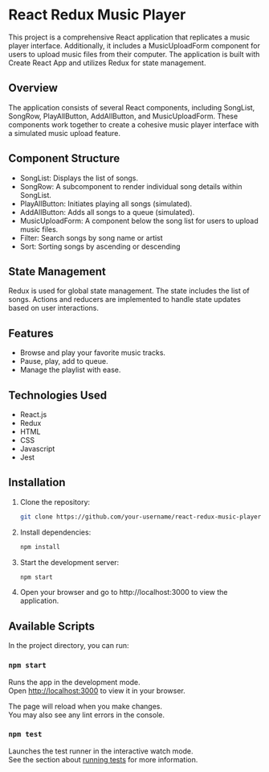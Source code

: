 # React Redux Music Player

This project is a comprehensive React application that replicates a music player interface. Additionally, it includes a MusicUploadForm component for users to upload music files from their computer. The application is built with Create React App and utilizes Redux for state management.

## Overview
The application consists of several React components, including SongList, SongRow, PlayAllButton, AddAllButton, and MusicUploadForm. These components work together to create a cohesive music player interface with a simulated music upload feature.

## Component Structure
- SongList: Displays the list of songs.
- SongRow: A subcomponent to render individual song details within SongList.
- PlayAllButton: Initiates playing all songs (simulated).
- AddAllButton: Adds all songs to a queue (simulated).
- MusicUploadForm: A component below the song list for users to upload music files.
- Filter: Search songs by song name or artist
- Sort: Sorting songs by ascending or descending

## State Management
Redux is used for global state management. The state includes the list of songs. Actions and reducers are implemented to handle state updates based on user interactions.

## Features

- Browse and play your favorite music tracks.
- Pause, play, add to queue.
- Manage the playlist with ease.

## Technologies Used

- React.js
- Redux
- HTML
- CSS
- Javascript
- Jest

## Installation

1. Clone the repository:

   ```bash
   git clone https://github.com/your-username/react-redux-music-player.git

2. Install dependencies:
   ```bash
   npm install
3. Start the development server: 
   ```bash
   npm start
4. Open your browser and go to http://localhost:3000 to view the application.

## Available Scripts

In the project directory, you can run:

### `npm start`

Runs the app in the development mode.\
Open [http://localhost:3000](http://localhost:3000) to view it in your browser.

The page will reload when you make changes.\
You may also see any lint errors in the console.

### `npm test`

Launches the test runner in the interactive watch mode.\
See the section about [running tests](https://facebook.github.io/create-react-app/docs/running-tests) for more information.
